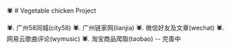 :spider: # Vegetable chicken Project


:spider:. 广州58同城(city58)
:spider:. 广州链家网(lianjia)
:spider:. 微信好友及文章(wechat)
:spider:. 网易云歌曲评论(wymusic)
:spider:. 淘宝商品爬取(taobao) -- 完善中
